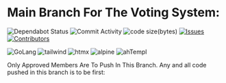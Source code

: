 # Main Branch For The Voting System:

![Dependabot Status](https://img.shields.io/badge/dependabot-active-brightgreen)
![Commit Activity](https://img.shields.io/github/commit-activity/w/PS-Wizard/VotingSystem)
![code size(bytes)](https://img.shields.io/github/languages/code-size/PS-Wizard/VotingSystem)
[![Issues](https://img.shields.io/github/issues/PS-Wizard/VotingSystem)](https://github.com/PS-Wizard/VotingSystem/issues)
[![Contributors](https://img.shields.io/github/contributors/PS-Wizard/VotingSystem)](https://github.com/PS-Wizard/VotingSystem/graphs/contributors)

![GoLang](https://img.shields.io/badge/Golang-red)
![tailwind](https://img.shields.io/badge/tailwindcss-blue)
![htmx](https://img.shields.io/badge/htmx-violet)
![alpine](https://img.shields.io/badge/alpine-purple)
![ahTempl](https://img.shields.io/badge/h_templ-yellow)

Only Approved Members Are To Push In This Branch. Any and all code pushed in this branch is to be first: 
